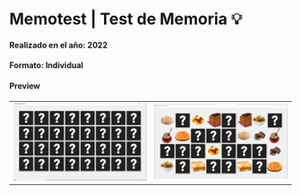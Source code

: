 # Memotest | Test de Memoria 💡
#### Realizado en el año: 2022
#### Formato: Individual 
#### Preview
<table>
  <tr>
    <td><img src="memo1.png" alt="Imagen 1"></td>
    <td><img src="memo2.png" alt="Imagen 2"></td>
  </tr>
</table>
